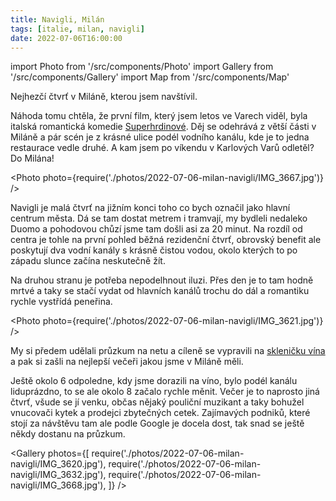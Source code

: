 ```yaml
---
title: Navigli, Milán
tags: [italie, milan, navigli]
date: 2022-07-06T16:00:00
---
```


import Photo from '/src/components/Photo'
import Gallery from '/src/components/Gallery'
import Map from '/src/components/Map'

Nejhezčí čtvrť v Miláně, kterou jsem navštívil.

<!-- truncate -->

Náhoda tomu chtěla, že první film, který jsem letos ve Varech viděl, byla italská romantická komedie [Superhrdinové](https://www.csfd.cz/film/996430-superhrdinove/prehled/). Děj se odehrává z větší části v Miláně a pár scén je z krásné ulice podél vodního kanálu, kde je to jedna restaurace vedle druhé. A kam jsem po víkendu v Karlových Varů odletěl? Do Milána!

<Photo photo={require('./photos/2022-07-06-milan-navigli/IMG_3667.jpg')} />

Navigli je malá čtvrť na jižním konci toho co bych označil jako hlavní centrum města. Dá se tam dostat metrem i tramvají, my bydleli nedaleko Duomo a pohodovou chůzí jsme tam došli asi za 20 minut. Na rozdíl od centra je tohle na první pohled běžná rezidenční čtvrť, obrovský benefit ale poskytují dva vodní kanály s krásně čistou vodou, okolo kterých to po západu slunce začína neskutečně žít.

Na druhou stranu je potřeba nepodelhnout iluzi. Přes den je to tam hodně mrtvé a taky se stačí vydat od hlavních kanálů trochu do dál a romantiku rychle vystřídá peneřina.

<Photo photo={require('./photos/2022-07-06-milan-navigli/IMG_3621.jpg')} />

My si předem udělali průzkum na netu a cíleně se vypravili na [skleničku vína](/2022-07-06-il-secco.md) a pak si zašli na nejlepší večeři jakou jsme v Miláně měli.

Ještě okolo 6 odpoledne, kdy jsme dorazili na víno, bylo podél kanálu liduprázdno, to se ale okolo 8 začalo rychle měnit. Večer je to naprosto jiná čtvrť, všude se jí venku, občas nějaký pouliční muzikant a taky bohužel vnucovači kytek a prodejci zbytečných cetek. Zajímavých podniků, které stojí za návštěvu tam ale podle Google je docela dost, tak snad se ještě někdy dostanu na průzkum.

<Gallery photos={[
require('./photos/2022-07-06-milan-navigli/IMG_3620.jpg'),
require('./photos/2022-07-06-milan-navigli/IMG_3632.jpg'),
require('./photos/2022-07-06-milan-navigli/IMG_3668.jpg'),
]} />

<Map src="https://www.google.com/maps/embed?pb=!1m18!1m12!1m3!1d11196.175192905925!2d9.163604672037854!3d45.448773518703184!2m3!1f0!2f0!3f0!3m2!1i1024!2i768!4f13.1!3m3!1m2!1s0x4786c3f1a5f7e6b5%3A0x2a0208c635432fad!2sNavigli%2C%20Milan%2C%20Metropolitan%20City%20of%20Milan%2C%20Italy!5e0!3m2!1sen!2scz!4v1658394783154!5m2!1sen!2scz" />
